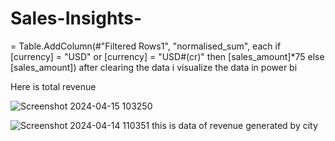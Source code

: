 # Sales-Insights-
= Table.AddColumn(#"Filtered Rows1", "normalised_sum", each if [currency] = "USD" or [currency] = "USD#(cr)" then [sales_amount]*75 else [sales_amount])
after clearing the data i visualize the data in power bi 

Here is total revenue

![Screenshot 2024-04-15 103250](https://github.com/HappyShreyansh/Sales-Insights-/assets/165375652/e1b692ed-7594-4d8e-a6f1-82a72ab1eb65)



![Screenshot 2024-04-14 110351](https://github.com/HappyShreyansh/Sales-Insights-/assets/165375652/b4fbbb13-bb8f-4b22-9b80-28c4ff79febb)
this is data of revenue generated by city
